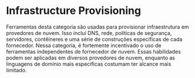 # Infrastructure Provisioning

Ferramentas desta categoria são usadas para provisionar infraestrutura em provedores de nuvem. Isso inclui DNS, rede, políticas de segurança, servidores, contêineres e uma série de construções específicas de cada fornecedor. Nessa categoria, é fortemente incentivado o uso de ferramentas independentes de fornecedor de nuvem. Essas habilidades podem ser aplicadas em diversos provedores de nuvem, enquanto as linguagens de domínio mais específicas costumam ter alcance mais limitado.